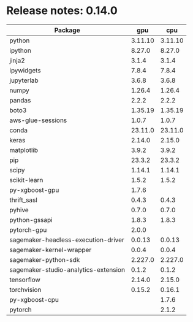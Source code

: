 # Release notes: 0.14.0

Package | gpu| cpu
---|---|---
python|3.11.10|3.11.10
ipython|8.27.0|8.27.0
jinja2|3.1.4|3.1.4
ipywidgets|7.8.4|7.8.4
jupyterlab|3.6.8|3.6.8
numpy|1.26.4|1.26.4
pandas|2.2.2|2.2.2
boto3|1.35.19|1.35.19
aws-glue-sessions|1.0.7|1.0.7
conda|23.11.0|23.11.0
keras|2.14.0|2.15.0
matplotlib|3.9.2|3.9.2
pip|23.3.2|23.3.2
scipy|1.14.1|1.14.1
scikit-learn|1.5.2|1.5.2
py-xgboost-gpu|1.7.6| 
thrift_sasl|0.4.3|0.4.3
pyhive|0.7.0|0.7.0
python-gssapi|1.8.3|1.8.3
pytorch-gpu|2.0.0| 
sagemaker-headless-execution-driver|0.0.13|0.0.13
sagemaker-kernel-wrapper|0.0.4|0.0.4
sagemaker-python-sdk|2.227.0|2.227.0
sagemaker-studio-analytics-extension|0.1.2|0.1.2
tensorflow|2.14.0|2.15.0
torchvision|0.15.2|0.16.1
py-xgboost-cpu| |1.7.6
pytorch| |2.1.2
